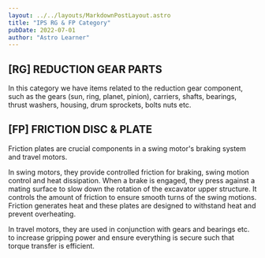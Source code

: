 ```yaml
---
layout: ../../layouts/MarkdownPostLayout.astro
title: "IPS RG & FP Category"
pubDate: 2022-07-01
author: "Astro Learner"
---
```


## \[RG] REDUCTION GEAR PARTS

In this category we have items related to the reduction gear component, such as the gears (sun, ring, planet, pinion), carriers, shafts, bearings, thrust washers, housing, drum sprockets, bolts nuts etc.

## \[FP] FRICTION DISC & PLATE

Friction plates are crucial components in a swing motor's braking system and travel motors.

In swing motors, they provide controlled friction for braking, swing motion control and heat dissipation. When a brake is engaged, they press against a mating surface to slow down the rotation of the excavator upper structure. It controls the amount of friction to ensure smooth turns of the swing motions. Friction generates heat and these plates are designed to withstand heat and prevent overheating.

In travel motors, they are used in conjunction with gears and bearings etc. to increase gripping power and ensure everything is secure such that torque transfer is efficient.
